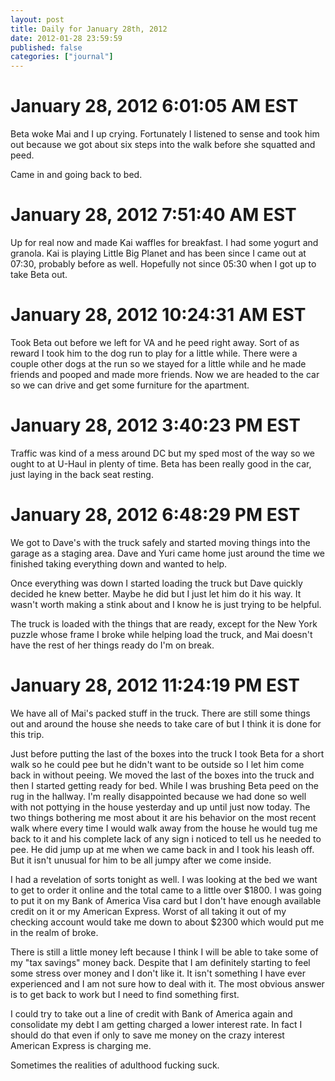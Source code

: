 ```yaml
---
layout: post
title: Daily for January 28th, 2012
date: 2012-01-28 23:59:59
published: false
categories: ["journal"]
---
```

 
# January 28, 2012 6:01:05 AM EST

Beta woke Mai and I up crying. Fortunately I listened to sense and took him out because we got about six steps into the walk before she squatted and peed. 

Came in and going back to bed. 

# January 28, 2012 7:51:40 AM EST

Up for real now and made Kai waffles for breakfast. I had some yogurt and granola. Kai is playing Little Big Planet and has been since I came out at 07:30, probably before as well. Hopefully not since 05:30 when I got up to take Beta out. 

# January 28, 2012 10:24:31 AM EST

Took Beta out before we left for VA and he peed right away. Sort of as reward I took him to the dog run to play for a little while. There were a couple other dogs at the run so we stayed for a little while and he made friends and pooped and made more friends. Now we are headed to the car so we can drive and get some furniture for the apartment. 

# January 28, 2012 3:40:23 PM EST

Traffic was kind of a mess around DC but my sped most of the way so we ought to at U-Haul in plenty of time. Beta has been really good in the car, just laying in the back seat resting. 

# January 28, 2012 6:48:29 PM EST

We got to Dave's with the truck safely and started moving things into the garage as a staging area. Dave and Yuri came home just around the time we finished taking everything down and wanted to help. 

Once everything was down I started loading the truck but Dave quickly decided he knew better. Maybe he did but I just let him do it his way. It wasn't worth making a stink about and I know he is just trying to be helpful. 

The truck is loaded with the things that are ready, except for the New York puzzle whose frame I broke while helping load the truck, and Mai doesn't have the rest of her things ready do I'm on break. 

# January 28, 2012 11:24:19 PM EST

We have all of Mai's packed stuff in the truck. There are still some things out and around the house she needs to take care of but I think it is done for this trip. 

Just before putting the last of the boxes into the truck I took Beta for a short walk so he could pee but he didn't want to be outside so I let him come back in without peeing. We moved the last of the boxes into the truck and then I started getting ready for bed. While I was brushing Beta peed on the rug in the hallway. I'm really disappointed because we had done so well with not pottying in the house yesterday and up until just now today. The two things bothering me most about it are his behavior on the most recent walk where every time I would walk away from the house he would tug me back to it and his complete lack of any sign i noticed to tell us he needed to pee. He did jump up at me when we came back in and I took his leash off. But it isn't unusual for him to be all jumpy after we come inside.

I had a revelation of sorts tonight as well. I was looking at the bed we want to get to order it online and the total came to a little over $1800. I was going to put it on my Bank of America Visa card but I don't have enough available credit on it or my American Express. Worst of all taking it out of my checking account would take me down to about $2300 which would put me in the realm of broke. 

There is still a little money left because I think I will be able to take some of my "tax savings" money back. Despite that I am definitely starting to feel some stress over money and I don't like it. It isn't something I have ever experienced and I am not sure how to deal with it. The most obvious answer is to get back to work but I need to find something first. 

I could try to take out a line of credit with Bank of America again and consolidate my debt I am getting charged a lower interest rate. In fact I should do that even if only to save me money on the crazy interest American Express is charging me. 

Sometimes the realities of adulthood fucking suck. 